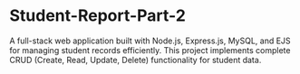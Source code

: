 # Student-Report-Part-2
A full-stack web application built with Node.js, Express.js, MySQL, and EJS for managing student records efficiently. This project implements complete CRUD (Create, Read, Update, Delete) functionality for student data.
